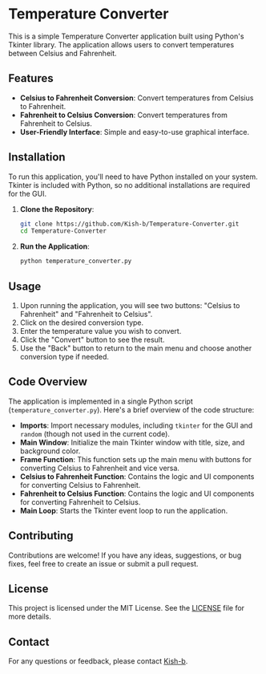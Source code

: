 
# Temperature Converter

This is a simple Temperature Converter application built using Python's Tkinter library. The application allows users to convert temperatures between Celsius and Fahrenheit.

## Features

- **Celsius to Fahrenheit Conversion**: Convert temperatures from Celsius to Fahrenheit.
- **Fahrenheit to Celsius Conversion**: Convert temperatures from Fahrenheit to Celsius.
- **User-Friendly Interface**: Simple and easy-to-use graphical interface.

## Installation

To run this application, you'll need to have Python installed on your system. Tkinter is included with Python, so no additional installations are required for the GUI.

1. **Clone the Repository**:
    ```bash
    git clone https://github.com/Kish-b/Temperature-Converter.git
    cd Temperature-Converter
    ```

2. **Run the Application**:
    ```bash
    python temperature_converter.py
    ```

## Usage

1. Upon running the application, you will see two buttons: "Celsius to Fahrenheit" and "Fahrenheit to Celsius".
2. Click on the desired conversion type.
3. Enter the temperature value you wish to convert.
4. Click the "Convert" button to see the result.
5. Use the "Back" button to return to the main menu and choose another conversion type if needed.

## Code Overview

The application is implemented in a single Python script (`temperature_converter.py`). Here's a brief overview of the code structure:

- **Imports**: Import necessary modules, including `tkinter` for the GUI and `random` (though not used in the current code).
- **Main Window**: Initialize the main Tkinter window with title, size, and background color.
- **Frame Function**: This function sets up the main menu with buttons for converting Celsius to Fahrenheit and vice versa.
- **Celsius to Fahrenheit Function**: Contains the logic and UI components for converting Celsius to Fahrenheit.
- **Fahrenheit to Celsius Function**: Contains the logic and UI components for converting Fahrenheit to Celsius.
- **Main Loop**: Starts the Tkinter event loop to run the application.

## Contributing

Contributions are welcome! If you have any ideas, suggestions, or bug fixes, feel free to create an issue or submit a pull request.

## License

This project is licensed under the MIT License. See the [LICENSE](LICENSE) file for more details.

## Contact

For any questions or feedback, please contact [Kish-b](kishoreb22e3026@gmail.com).

